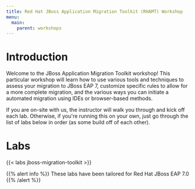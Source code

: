 ```yaml
---
title: Red Hat JBoss Application Migration Toolkit (RHAMT) Workshop
menu:
  main:
    parent: workshops
---
```


# Introduction

Welcome to the JBoss Application Migration Toolkit workshop!  This particular workshop will learn how to use various tools and techniques to assess your migration to JBoss EAP 7, customize specific rules to allow for a more complete migration, and the various ways you can initiate a automated migration using IDEs or browser-based methods.

If you are on-site with us, the instructor will walk you through and kick off each lab.  Otherwise, if you're running this on your own, just go through the list of labs below in order (as some build off of each other).

# Labs

{{< labs jboss-migration-toolkit >}}


{{% alert info %}}
These labs have been tailored for Red Hat JBoss EAP 7.0
{{% /alert %}}

